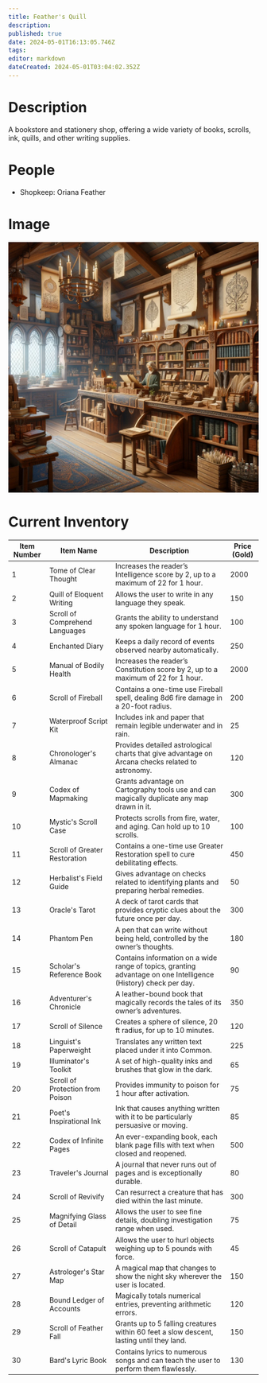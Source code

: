 ```yaml
---
title: Feather's Quill
description: 
published: true
date: 2024-05-01T16:13:05.746Z
tags: 
editor: markdown
dateCreated: 2024-05-01T03:04:02.352Z
---
```


# Description
A bookstore and stationery shop, offering a wide variety of books, scrolls, ink, quills, and other writing supplies.

# People
 - Shopkeep: Oriana Feather
 # Image
 ![feather'squill.webp](/places/feather'squill.webp)
 
 # Current Inventory
 | Item Number | Item Name                          | Description                                                                                         | Price (Gold) |
|-------------|------------------------------------|-----------------------------------------------------------------------------------------------------|--------------|
| 1           | Tome of Clear Thought              | Increases the reader’s Intelligence score by 2, up to a maximum of 22 for 1 hour.                              | 2000         |
| 2           | Quill of Eloquent Writing          | Allows the user to write in any language they speak.                                                | 150          |
| 3           | Scroll of Comprehend Languages     | Grants the ability to understand any spoken language for 1 hour.                                    | 100          |
| 4           | Enchanted Diary                    | Keeps a daily record of events observed nearby automatically.                                       | 250          |
| 5           | Manual of Bodily Health            | Increases the reader’s Constitution score by 2, up to a maximum of 22 for 1 hour.                              | 2000         |
| 6           | Scroll of Fireball                 | Contains a one-time use Fireball spell, dealing 8d6 fire damage in a 20-foot radius.                | 200          |
| 7           | Waterproof Script Kit              | Includes ink and paper that remain legible underwater and in rain.                                  | 25           |
| 8           | Chronologer's Almanac              | Provides detailed astrological charts that give advantage on Arcana checks related to astronomy.    | 120          |
| 9           | Codex of Mapmaking                 | Grants advantage on Cartography tools use and can magically duplicate any map drawn in it.          | 300          |
| 10          | Mystic's Scroll Case               | Protects scrolls from fire, water, and aging. Can hold up to 10 scrolls.                            | 100          |
| 11          | Scroll of Greater Restoration      | Contains a one-time use Greater Restoration spell to cure debilitating effects.                     | 450          |
| 12          | Herbalist's Field Guide            | Gives advantage on checks related to identifying plants and preparing herbal remedies.              | 50           |
| 13          | Oracle's Tarot                     | A deck of tarot cards that provides cryptic clues about the future once per day.                    | 300          |
| 14          | Phantom Pen                        | A pen that can write without being held, controlled by the owner’s thoughts.                        | 180          |
| 15          | Scholar's Reference Book           | Contains information on a wide range of topics, granting advantage on one Intelligence (History) check per day. | 90   |
| 16          | Adventurer's Chronicle             | A leather-bound book that magically records the tales of its owner’s adventures.                    | 350          |
| 17          | Scroll of Silence                  | Creates a sphere of silence, 20 ft radius, for up to 10 minutes.                                    | 120          |
| 18          | Linguist's Paperweight             | Translates any written text placed under it into Common.                                             | 225          |
| 19          | Illuminator's Toolkit              | A set of high-quality inks and brushes that glow in the dark.                                       | 65           |
| 20          | Scroll of Protection from Poison   | Provides immunity to poison for 1 hour after activation.                                            | 75           |
| 21          | Poet's Inspirational Ink           | Ink that causes anything written with it to be particularly persuasive or moving.                   | 85           |
| 22          | Codex of Infinite Pages            | An ever-expanding book, each blank page fills with text when closed and reopened.                   | 500          |
| 23          | Traveler's Journal                 | A journal that never runs out of pages and is exceptionally durable.                                | 80           |
| 24          | Scroll of Revivify                 | Can resurrect a creature that has died within the last minute.                                      | 300          |
| 25          | Magnifying Glass of Detail         | Allows the user to see fine details, doubling investigation range when used.                        | 75           |
| 26          | Scroll of Catapult                 | Allows the user to hurl objects weighing up to 5 pounds with force.                                 | 45           |
| 27          | Astrologer's Star Map              | A magical map that changes to show the night sky wherever the user is located.                      | 150          |
| 28          | Bound Ledger of Accounts           | Magically totals numerical entries, preventing arithmetic errors.                                   | 120          |
| 29          | Scroll of Feather Fall             | Grants up to 5 falling creatures within 60 feet a slow descent, lasting until they land.            | 150          |
| 30          | Bard's Lyric Book                  | Contains lyrics to numerous songs and can teach the user to perform them flawlessly.                | 130          |
